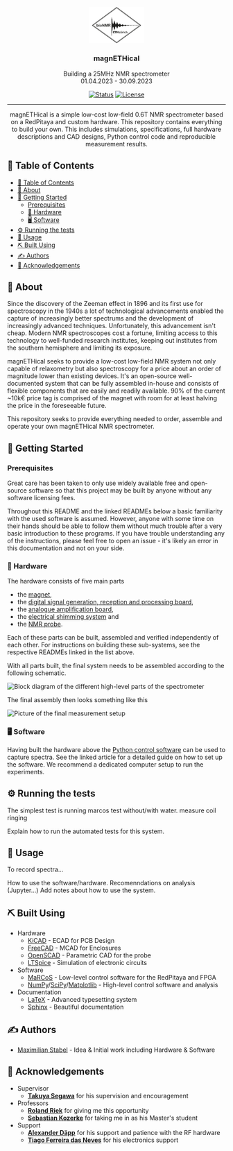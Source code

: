 <div align="center">
  <a href="" rel="noopener">
 <img width="25%" height="auto" src="./logo.png" alt="BioNMR Group Logo"></a>
</div>

<div align="center"><h3>magnETHical</h3></div>
<div align="center">Building a 25MHz NMR spectrometer<br \>01.04.2023 - 30.09.2023</div>

<div align="center">

  [![Status](https://img.shields.io/badge/status-active-success.svg)]() 
  [![License](https://img.shields.io/badge/license-GPL--3.0-orange.svg)](/LICENSE)

</div>

---

<div align="center"> magnETHical is a simple low-cost low-field 0.6T NMR spectrometer based on a RedPitaya and custom hardware. This repository contains everything to build your own. This includes simulations, specifications, full hardware descriptions and CAD designs, Python control code and reproducible measurement results.
</div>

## 📝 Table of Contents
- [📝 Table of Contents](#-table-of-contents)
- [🧐 About ](#-about-)
- [🏁 Getting Started ](#-getting-started-)
  - [Prerequisites](#prerequisites)
  - [🔧 Hardware](#-hardware)
  - [🖥️ Software](#️-software)
- [⚙️ Running the tests ](#️-running-the-tests-)
- [🧪 Usage ](#-usage-)
- [⛏️ Built Using ](#️-built-using-)
- [✍️ Authors ](#️-authors-)
- [🎉 Acknowledgements ](#-acknowledgements-)

## 🧐 About <a name = "about"></a>
Since the discovery of the Zeeman effect in 1896 and its first use for spectroscopy in the 1940s a lot of technological advancements enabled the capture of increasingly better spectrums and the development of increasingly advanced techniques. Unfortunately, this advancement isn't cheap. Modern NMR spectroscopes cost a fortune, limiting access to this technology to well-funded research institutes, keeping out institutes from the southern hemisphere and limiting its exposure.

magnETHical seeks to provide a low-cost low-field NMR system not only capable of relaxometry but also spectroscopy for a price about an order of magnitude lower than existing devices. It's an open-source well-documented system that can be fully assembled in-house and consists of flexible components that are easily and readily available. 90% of the current ~10k€ price tag is comprised of the magnet with room for at least halving the price in the foreseeable future.

This repository seeks to provide everything needed to order, assemble and operate your own magnETHical NMR spectrometer.


## 🏁 Getting Started <a name = "getting_started"></a>

### Prerequisites
Great care has been taken to only use widely available free and open-source software so that this project may be built by anyone without any software licensing fees.

Throughout this README and the linked READMEs below a basic familiarity with the used software is assumed. However, anyone with some time on their hands should be able to follow them without much trouble after a very basic introduction to these programs. If you have trouble understanding any of the instructions, please feel free to open an issue - it's likely an error in this documentation and not on your side.

### 🔧 Hardware
The hardware consists of five main parts
- the [magnet](),
- the [digital signal generation, reception and processing board](),
- the [analogue amplification board](),
- the [electrical shimming system]() and
- the [NMR probe]().

Each of these parts can be built, assembled and verified independently of each other. For instructions on building these sub-systems, see the respective READMEs linked in the list above.

With all parts built, the final system needs to be assembled according to the following schematic.

![Block diagram of the different high-level parts of the spectrometer]()

The final assembly then looks something like this

![Picture of the final measurement setup]()

### 🖥️ Software
Having built the hardware above the [Python control software]() can be used to capture spectra. See the linked article for a detailed guide on how to set up the software. We recommend a dedicated computer setup to run the experiments.

## ⚙️ Running the tests <a name = "tests"></a>
The simplest test is running marcos test without/with water. measure coil ringing

Explain how to run the automated tests for this system.


## 🧪 Usage <a name="usage"></a>
To record spectra...

How to use the software/hardware. Recomenndations on analysis (Jupyter...)
Add notes about how to use the system.

## ⛏️ Built Using <a name = "built_using"></a>

- Hardware
  - [KiCAD](https://www.kicad.org/) - ECAD for PCB Design
  - [FreeCAD](https://www.freecad.org/) - MCAD for Enclosures
  - [OpenSCAD](https://openscad.org/) - Parametric CAD for the probe
  - [LTSpice](https://www.analog.com/en/design-center/design-tools-and-calculators/ltspice-simulator.html) - Simulation of electronic circuits
- Software
  - [MaRCoS](https://github.com/vnegnev/marcos_extras) - Low-level control software for the RedPitaya and FPGA
  - [NumPy](https://numpy.org/)/[SciPy](https://scipy.org/)/[Matplotlib](https://matplotlib.org/) - High-level control software and analysis
- Documentation
  - [LaTeX](https://www.latex-project.org/) - Advanced typesetting system
  - [Sphinx](https://www.sphinx-doc.org) - Beautiful documentation

## ✍️ Authors <a name = "authors"></a>
- [Maximilian Stabel](mailto:mstabel@student.ethz.ch) - Idea & Initial work including Hardware & Software

## 🎉 Acknowledgements <a name = "acknowledgement"></a>
- Supervisor
  - [**Takuya Segawa**](https://chab.ethz.ch/forschung/institute-und-laboratorien/LPC/personen/people-details.html?persid=120573) for his supervision and encouragement
- Professors
  - [**Roland Riek**](https://chab.ethz.ch/en/the-department/people/faculty/person-detail.rriek.html) for giving me this opportunity
  - [**Sebastian Kozerke**](https://biomed.ee.ethz.ch/institute/People/person-detail.html?persid=61641) for taking me in as his Master's student
- Support
  - [**Alexander Däpp**](https://ssnmr.ethz.ch/the-group/people/person-detail.html?persid=147372) for his support and patience with the RF hardware
  - [**Tiago Ferreira das Neves**](https://chab.ethz.ch/en/the-department/people/a-z/person-detail.MjU3NzM4.TGlzdC82MDEsLTIxMzAxOTI4MDM=.html) for his electronics support
